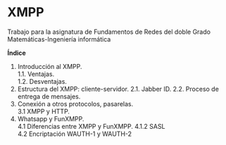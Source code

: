 XMPP
====

Trabajo para la asignatura de Fundamentos de Redes del doble Grado Matemáticas-Ingeniería informática

**Índice**

1. Introducción al XMPP.  
1.1. Ventajas.  
1.2. Desventajas. 
2. Estructura del XMPP: cliente-servidor. 
2.1. Jabber ID. 
2.2. Proceso de entrega de mensajes.  
3. Conexión a otros protocolos, pasarelas.    
3.1 XMPP y HTTP.  
4. Whatsapp y FunXMPP.  
4.1 Diferencias entre XMPP y FunXMPP. 
4.1.2 SASL  
4.2 Encriptación WAUTH-1 y WAUTH-2
